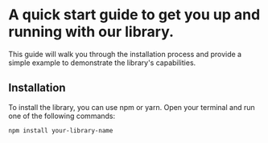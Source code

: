 # A quick start guide to get you up and running with our library.
This guide will walk you through the installation process and provide a simple example to demonstrate the library's capabilities.

## Installation

To install the library, you can use npm or yarn. Open your terminal and run one of the following commands:

```bash
npm install your-library-name
```